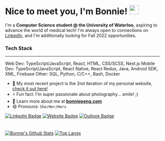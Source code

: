 # Nice to meet you, I'm Bonnie! <img src="https://raw.githubusercontent.com/MartinHeinz/MartinHeinz/master/wave.gif" width="30px">

I'm a **Computer Science student @ the University of Waterloo**, aspiring to advance the world of medical tech!
I'm always open to connections on [LinkedIn](https://www.linkedin.com/in/bonniepeng/), and I'm additionally looking for Fall 2022 opportunities.

### Tech Stack
<hr></hr>
Web Dev: TypeScript/JavaScript, React, HTML, CSS/SCSS, Next.js
Mobile Dev: TypeScript/JavaScript, React Native, React Redux, Java, Android SDK, XML, Firebase
Other: SQL, Python, C/C++, Bash, Docker

- 🌱 My most recent project is the 2nd iteration of my personal website, [check it out here!](https://www.bonniepeng.com)
- ⚡ Fun fact: I'm super passionate about photography... smile! ;)
- 👯 Learn more about me at **[bonniepeng.com](https://bonniepeng.com/)**
- 😄 Pronouns: `She/Her/Hers`

[![Linkedin Badge](https://img.shields.io/badge/-@bonniepeng-blue?style=flat&logo=Linkedin&logoColor=white&link=https://www.linkedin.com/in/bonniepeng/)](https://www.linkedin.com/in/bonniepeng/)
[![Website Badge](https://img.shields.io/badge/-bonniepeng.com-purple?style=flat&logo=Google-Chrome&logoColor=white&link=https://bonniepeng.com)](https://bonniepeng.com)
[![Outlook Badge](https://img.shields.io/badge/-bonnie.peng-84D7FF?style=flat&logo=Microsoft-Outlook&logoColor=white&link=mailto:bonnie.peng@uwaterloo.ca)](mailto:bonnie.peng@uwaterloo.ca)

# 

[![Bonnie's Github Stats](https://github-readme-stats.vercel.app/api?username=bonniepeng2002&hide=contribs,issues&count_private=true&show_icons=true&theme=dracula)](https://github.com/anuraghazra/github-readme-stats)
[![Top Langs](https://github-readme-stats.vercel.app/api/top-langs/?username=bonniepeng2002&layout=compact&theme=dracula&langs_count=10)](https://github.com/anuraghazra/github-readme-stats)


<!--
**bonniepeng2002/bonniepeng2002** is a ✨ _special_ ✨ repository because its `README.md` (this file) appears on your GitHub profile.

Here are some ideas to get you started:

- 🔭 I’m currently working on ...
- 👯 I’m looking to collaborate on ...
- 🤔 I’m looking for help with ...
-->
